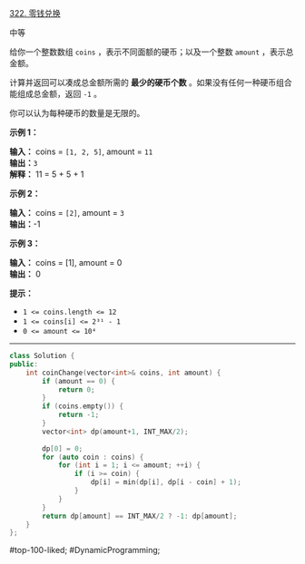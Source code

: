 [322. 零钱兑换](https://leetcode.cn/problems/coin-change/)

中等

给你一个整数数组 `coins` ，表示不同面额的硬币；以及一个整数 `amount` ，表示总金额。

计算并返回可以凑成总金额所需的 **最少的硬币个数** 。如果没有任何一种硬币组合能组成总金额，返回 `-1` 。

你可以认为每种硬币的数量是无限的。

**示例 1：**

**输入：** coins = `[1, 2, 5]`, amount = `11`  
**输出：**`3`   
**解释：** 11 = 5 + 5 + 1  

**示例 2：**

**输入：** coins = `[2]`, amount = `3`  
**输出：**-1  

**示例 3：**

**输入：** coins = [1], amount = 0  
**输出：** 0  

**提示：**

- `1 <= coins.length <= 12`
- `1 <= coins[i] <= 2³¹ - 1`
- `0 <= amount <= 10⁴`
---- ----
```cpp
class Solution {
public:
    int coinChange(vector<int>& coins, int amount) {
        if (amount == 0) {
            return 0;
        }
        if (coins.empty()) {
            return -1;
        }
        vector<int> dp(amount+1, INT_MAX/2);
        
        dp[0] = 0;
        for (auto coin : coins) {
            for (int i = 1; i <= amount; ++i) {
                if (i >= coin) {
                    dp[i] = min(dp[i], dp[i - coin] + 1);
                }
            }
        }
        return dp[amount] == INT_MAX/2 ? -1: dp[amount];
    }
};
```
#top-100-liked; #DynamicProgramming;  